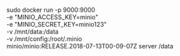 sudo docker run -p 9000:9000 \
 -e "MINIO_ACCESS_KEY=minio" \
 -e "MINIO_SECRET_KEY=minio123" \
 -v /mnt/data:/data \
 -v /mnt/config:/root/.minio \
 minio/minio:RELEASE.2018-07-13T00-09-07Z server /data
